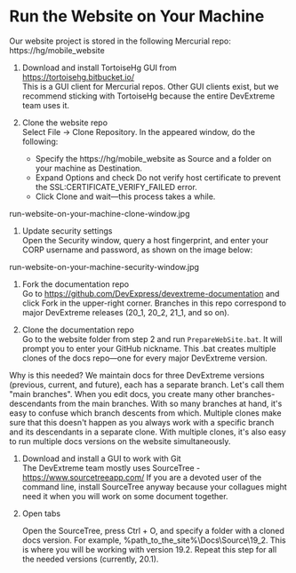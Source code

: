 # Run the Website on Your Machine

Our website project is stored in the following Mercurial repo: https://hg/mobile_website

1. Download and install TortoiseHg GUI from https://tortoisehg.bitbucket.io/            
This is a GUI client for Mercurial repos. Other GUI clients exist, but we recommend sticking with TortoiseHg because the entire DevExtreme team uses it.

1. Clone the website repo       
Select File -> Clone Repository. In the appeared window, do the following:

    - Specify the https://hg/mobile_website as Source and a folder on your machine as Destination.
    - Expand Options and check Do not verify host certificate to prevent the SSL:CERTIFICATE_VERIFY_FAILED error.
    - Click Clone and wait&mdash;this process takes a while.

run-website-on-your-machine-clone-window.jpg

1. Update security settings         
Open the Security window, query a host fingerprint, and enter your CORP username and password, as shown on the image below:

run-website-on-your-machine-security-window.jpg

1. Fork the documentation repo          
Go to https://github.com/DevExpress/devextreme-documentation and click Fork in the upper-right corner. Branches in this repo correspond to major DevExtreme releases (20_1, 20_2, 21_1, and so on).

1. Clone the documentation repo         
Go to the website folder from step 2 and run `PrepareWebSite.bat`. It will prompt you to enter your GitHub nickname. This .bat creates multiple clones of the docs repo&mdash;one for every major DevExtreme version.

Why is this needed? We maintain docs for three DevExtreme versions (previous, current, and future), each has a separate branch. Let's call them "main branches". When you edit docs, you create many other branches-descendants from the main branches. With so many branches at hand, it's easy to confuse which branch descents from which. Multiple clones make sure that this doesn't happen as you always work with a specific branch and its descendants in a separate clone. With multiple clones, it's also easy to run multiple docs versions on the website simultaneously.

1. Download and install a GUI to work with Git      
The DevExtreme team mostly uses SourceTree - https://www.sourcetreeapp.com/ If you are a devoted user of the command line, install SourceTree anyway because your collagues might need it when you will work on some document together.

1. Open tabs 

    Open the SourceTree, press Ctrl + O, and specify a folder with a cloned docs version. For example, %path_to_the_site%\Docs\Source\19_2. This is where you will be working with version 19.2. Repeat this step for all the needed versions (currently, 20.1). 